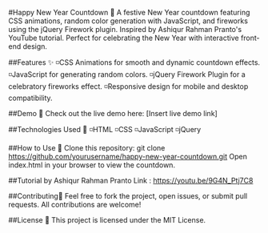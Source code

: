 #Happy New Year Countdown 🎉
A festive New Year countdown featuring CSS animations, random color generation with JavaScript, and fireworks using the jQuery Firework plugin. Inspired by Ashiqur Rahman Pranto's YouTube tutorial. Perfect for celebrating the New Year with interactive front-end design.

##Features ✨
◽️CSS Animations for smooth and dynamic countdown effects.
◽️JavaScript for generating random colors.
◽️jQuery Firework Plugin for a celebratory fireworks effect.
◽️Responsive design for mobile and desktop compatibility.
 
##Demo 🌟
Check out the live demo here: [Insert live demo link]

##Technologies Used 🚀 
◽️HTML
◽️CSS
◽️JavaScript
◽️jQuery

##How to Use 📝 
Clone this repository:
git clone https://github.com/yourusername/happy-new-year-countdown.git
Open index.html in your browser to view the countdown.

##Tutorial by Ashiqur Rahman Pranto
Link : https://youtu.be/9G4N_Ptj7C8

##Contributing🤝
Feel free to fork the project, open issues, or submit pull requests. All contributions are welcome!

##License 📝 
This project is licensed under the MIT License.
